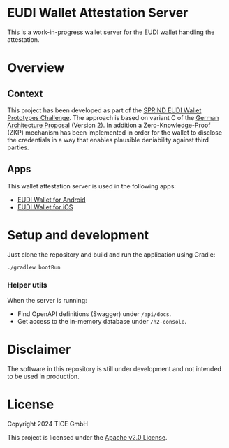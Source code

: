 # EUDI Wallet Attestation Server

This is a work-in-progress wallet server for the EUDI wallet handling the attestation.

# Overview

## Context

This project has been developed as part of the [SPRIND EUDI Wallet Prototypes Challenge](https://www.sprind.org/de/challenges/eudi-wallet-prototypes). The approach is based on variant C of the [German Architecture Proposal](https://gitlab.opencode.de/bmi/eudi-wallet/eidas-2.0-architekturkonzept) (Version 2). In addition a Zero-Knowledge-Proof (ZKP) mechanism has been implemented in order for the wallet to disclose the credentials in a way that enables plausible deniability against third parties.

## Apps

This wallet attestation server is used in the following apps:

- [EUDI Wallet for Android](https://github.com/TICESoftware/WalletAndroid)
- [EUDI Wallet for iOS](https://github.com/TICESoftware/wallet-ios)

# Setup and development

Just clone the repository and build and run the application using Gradle:

```bash
./gradlew bootRun
```

### Helper utils

When the server is running:
* Find OpenAPI definitions (Swagger) under `/api/docs`.
* Get access to the in-memory database under `/h2-console`.

# Disclaimer

The software in this repository is still under development and not intended to be used in production.

# License

Copyright 2024 TICE GmbH

This project is licensed under the [Apache v2.0 License](LICENSE).
